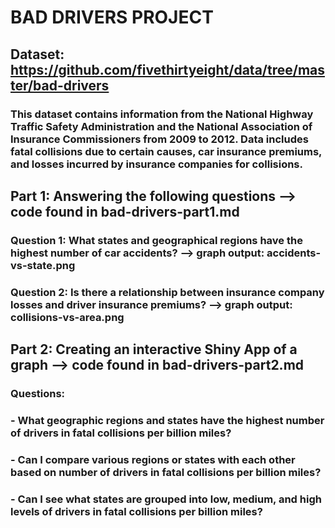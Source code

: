 # BAD DRIVERS PROJECT

## Dataset: https://github.com/fivethirtyeight/data/tree/master/bad-drivers
### This dataset contains information from the National Highway Traffic Safety Administration and the National Association of Insurance Commissioners from 2009 to 2012. Data includes fatal collisions due to certain causes, car insurance premiums, and losses incurred by insurance companies for collisions.

## Part 1: Answering the following questions --> code found in bad-drivers-part1.md
### Question 1: What states and geographical regions have the highest number of car accidents? --> graph output: accidents-vs-state.png
### Question 2: Is there a relationship between insurance company losses and driver insurance premiums? --> graph output: collisions-vs-area.png

## Part 2: Creating an interactive Shiny App of a graph --> code found in bad-drivers-part2.md
### Questions:
###   - What geographic regions and states have the highest number of drivers in fatal collisions per billion miles?
###   - Can I compare various regions or states with each other based on number of drivers in fatal collisions per billion miles?
###   - Can I see what states are grouped into low, medium, and high levels of drivers in fatal collisions per billion miles?
